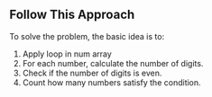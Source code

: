 ## Follow This Approach

To solve the problem, the basic idea is to:

1. Apply loop in num array
2. For each number, calculate the number of digits.
3. Check if the number of digits is even.
4. Count how many numbers satisfy the condition.
